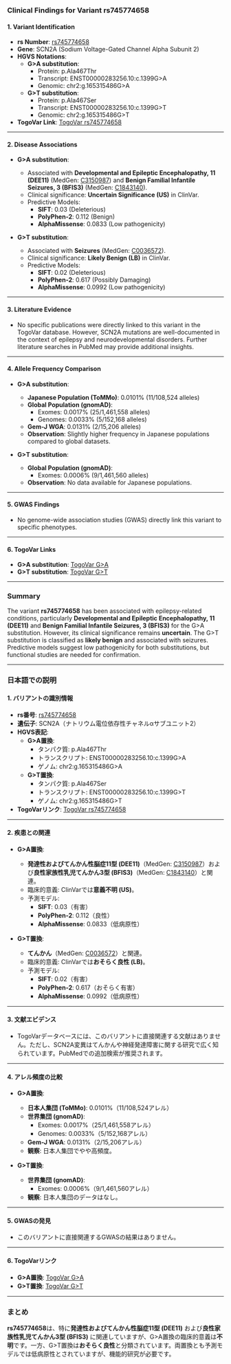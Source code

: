 ### Clinical Findings for Variant **rs745774658**

#### 1. **Variant Identification**
- **rs Number**: [rs745774658](https://identifiers.org/dbsnp/rs745774658)
- **Gene**: SCN2A (Sodium Voltage-Gated Channel Alpha Subunit 2)
- **HGVS Notations**:
  - **G>A substitution**:
    - Protein: p.Ala467Thr
    - Transcript: ENST00000283256.10:c.1399G>A
    - Genomic: chr2:g.165315486G>A
  - **G>T substitution**:
    - Protein: p.Ala467Ser
    - Transcript: ENST00000283256.10:c.1399G>T
    - Genomic: chr2:g.165315486G>T
- **TogoVar Link**: [TogoVar rs745774658](https://togovar.org/variant/tgv9339051)

---

#### 2. **Disease Associations**
- **G>A substitution**:
  - Associated with **Developmental and Epileptic Encephalopathy, 11 (DEE11)** (MedGen: [C3150987](https://www.ncbi.nlm.nih.gov/medgen/3150987)) and **Benign Familial Infantile Seizures, 3 (BFIS3)** (MedGen: [C1843140](https://www.ncbi.nlm.nih.gov/medgen/1843140)).
  - Clinical significance: **Uncertain Significance (US)** in ClinVar.
  - Predictive Models:
    - **SIFT**: 0.03 (Deleterious)
    - **PolyPhen-2**: 0.112 (Benign)
    - **AlphaMissense**: 0.0833 (Low pathogenicity)

- **G>T substitution**:
  - Associated with **Seizures** (MedGen: [C0036572](https://www.ncbi.nlm.nih.gov/medgen/36572)).
  - Clinical significance: **Likely Benign (LB)** in ClinVar.
  - Predictive Models:
    - **SIFT**: 0.02 (Deleterious)
    - **PolyPhen-2**: 0.617 (Possibly Damaging)
    - **AlphaMissense**: 0.0992 (Low pathogenicity)

---

#### 3. **Literature Evidence**
- No specific publications were directly linked to this variant in the TogoVar database. However, SCN2A mutations are well-documented in the context of epilepsy and neurodevelopmental disorders. Further literature searches in PubMed may provide additional insights.

---

#### 4. **Allele Frequency Comparison**
- **G>A substitution**:
  - **Japanese Population (ToMMo)**: 0.0101% (11/108,524 alleles)
  - **Global Population (gnomAD)**:
    - Exomes: 0.0017% (25/1,461,558 alleles)
    - Genomes: 0.0033% (5/152,168 alleles)
  - **Gem-J WGA**: 0.0131% (2/15,206 alleles)
  - **Observation**: Slightly higher frequency in Japanese populations compared to global datasets.

- **G>T substitution**:
  - **Global Population (gnomAD)**:
    - Exomes: 0.0006% (9/1,461,560 alleles)
  - **Observation**: No data available for Japanese populations.

---

#### 5. **GWAS Findings**
- No genome-wide association studies (GWAS) directly link this variant to specific phenotypes.

---

#### 6. **TogoVar Links**
- **G>A substitution**: [TogoVar G>A](https://togovar.org/variant/tgv9339051)
- **G>T substitution**: [TogoVar G>T](https://togovar.org/variant/tgv9339051)

---

### Summary
The variant **rs745774658** has been associated with epilepsy-related conditions, particularly **Developmental and Epileptic Encephalopathy, 11 (DEE11)** and **Benign Familial Infantile Seizures, 3 (BFIS3)** for the G>A substitution. However, its clinical significance remains **uncertain**. The G>T substitution is classified as **likely benign** and associated with seizures. Predictive models suggest low pathogenicity for both substitutions, but functional studies are needed for confirmation.

---

### 日本語での説明

#### 1. **バリアントの識別情報**
- **rs番号**: [rs745774658](https://identifiers.org/dbsnp/rs745774658)
- **遺伝子**: SCN2A（ナトリウム電位依存性チャネルαサブユニット2）
- **HGVS表記**:
  - **G>A置換**:
    - タンパク質: p.Ala467Thr
    - トランスクリプト: ENST00000283256.10:c.1399G>A
    - ゲノム: chr2:g.165315486G>A
  - **G>T置換**:
    - タンパク質: p.Ala467Ser
    - トランスクリプト: ENST00000283256.10:c.1399G>T
    - ゲノム: chr2:g.165315486G>T
- **TogoVarリンク**: [TogoVar rs745774658](https://togovar.org/variant/tgv9339051)

---

#### 2. **疾患との関連**
- **G>A置換**:
  - **発達性およびてんかん性脳症11型 (DEE11)**（MedGen: [C3150987](https://www.ncbi.nlm.nih.gov/medgen/3150987)）および**良性家族性乳児てんかん3型 (BFIS3)**（MedGen: [C1843140](https://www.ncbi.nlm.nih.gov/medgen/1843140)）と関連。
  - 臨床的意義: ClinVarでは**意義不明 (US)**。
  - 予測モデル:
    - **SIFT**: 0.03（有害）
    - **PolyPhen-2**: 0.112（良性）
    - **AlphaMissense**: 0.0833（低病原性）

- **G>T置換**:
  - **てんかん**（MedGen: [C0036572](https://www.ncbi.nlm.nih.gov/medgen/36572)）と関連。
  - 臨床的意義: ClinVarでは**おそらく良性 (LB)**。
  - 予測モデル:
    - **SIFT**: 0.02（有害）
    - **PolyPhen-2**: 0.617（おそらく有害）
    - **AlphaMissense**: 0.0992（低病原性）

---

#### 3. **文献エビデンス**
- TogoVarデータベースには、このバリアントに直接関連する文献はありません。ただし、SCN2A変異はてんかんや神経発達障害に関する研究で広く知られています。PubMedでの追加検索が推奨されます。

---

#### 4. **アレル頻度の比較**
- **G>A置換**:
  - **日本人集団 (ToMMo)**: 0.0101%（11/108,524アレル）
  - **世界集団 (gnomAD)**:
    - Exomes: 0.0017%（25/1,461,558アレル）
    - Genomes: 0.0033%（5/152,168アレル）
  - **Gem-J WGA**: 0.0131%（2/15,206アレル）
  - **観察**: 日本人集団でやや高頻度。

- **G>T置換**:
  - **世界集団 (gnomAD)**:
    - Exomes: 0.0006%（9/1,461,560アレル）
  - **観察**: 日本人集団のデータはなし。

---

#### 5. **GWASの発見**
- このバリアントに直接関連するGWASの結果はありません。

---

#### 6. **TogoVarリンク**
- **G>A置換**: [TogoVar G>A](https://togovar.org/variant/tgv9339051)
- **G>T置換**: [TogoVar G>T](https://togovar.org/variant/tgv9339051)

---

### まとめ
**rs745774658**は、特に**発達性およびてんかん性脳症11型 (DEE11)** および**良性家族性乳児てんかん3型 (BFIS3)** に関連していますが、G>A置換の臨床的意義は**不明**です。一方、G>T置換は**おそらく良性**と分類されています。両置換とも予測モデルでは低病原性とされていますが、機能的研究が必要です。